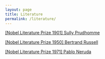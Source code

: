 ```yaml
---
layout: page
title: Literature
permalink: /literature/
---
```


[[Nobel Literature Prize 1901] Sully Prudhomme]({{site.url}}/doc/Sully-Prudhomme.html)

[[Nobel Literature Prize 1950] Bertrand Russell]({{site.url}}/doc/Bertrand-Russell.html)

[[Nobel Literature Prize 1971] Pablo Neruda]({{site.url}}/doc/Pablo-Neruda.html)
